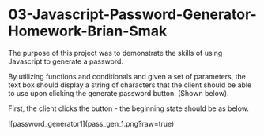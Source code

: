 # 03-Javascript-Password-Generator-Homework-Brian-Smak

The purpose of this project was to demonstrate the skills of using Javascript to generate a password.<p>
By utilizing functions and conditionals and given a set of parameters, the text box should display a string of characters that the client should be able to use upon clicking the generate password button. (Shown below).<p>
  <p>
  <p>
  First, the client clicks the button - the beginning state should be as below.<p>
  ![password_generator1](pass_gen_1.png?raw=true)
